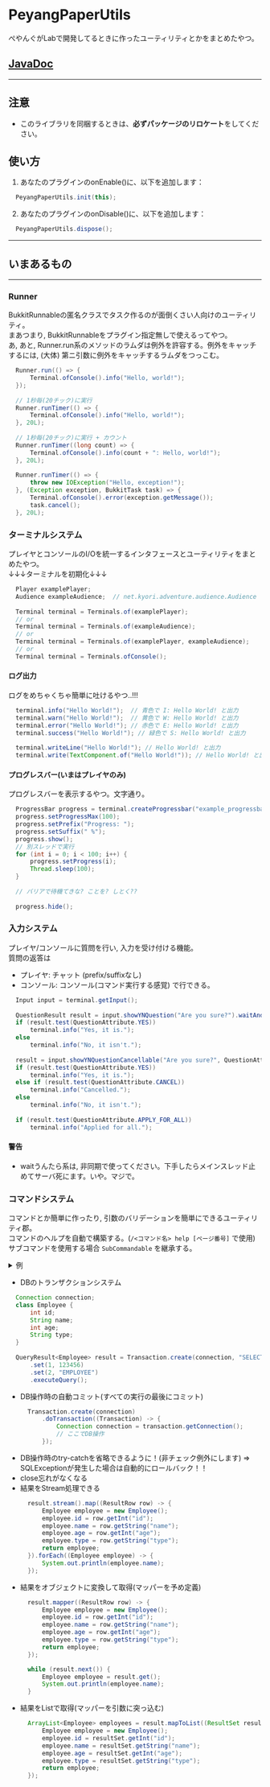 # PeyangPaperUtils

ぺやんぐがLabで開発してるときに作ったユーティリティとかをまとめたやつ。

## [JavaDoc](https://teamkun.github.io/PeyangPaperUtils/)

---

## 注意

+ このライブラリを同梱するときは、**必ずパッケージのリロケート**をしてください。

## 使い方

1. あなたのプラグインのonEnable()に、以下を追加します：

  ```java
    PeyangPaperUtils.init(this);

  ```

2. あなたのプラグインのonDisable()に、以下を追加します：

  ```java
    PeyangPaperUtils.dispose();

  ```

---

## いまあるもの

---

### Runner

BukkitRunnableの匿名クラスでタスク作るのが面倒くさい人向けのユーティリティ。  
まあつまり, BukkitRunnableをプラグイン指定無しで使えるってやつ。  
あ, あと, Runner.run系のメソッドのラムダは例外を許容する。例外をキャッチするには, (大体) 第ニ引数に例外をキャッチするラムダをつっこむ。

```java
  Runner.run(() => {
      Terminal.ofConsole().info("Hello, world!");
  });
  
  // 1秒毎(20チック)に実行
  Runner.runTimer(() => {
      Terminal.ofConsole().info("Hello, world!");
  }, 20L);
  
  // 1秒毎(20チック)に実行 + カウント
  Runner.runTimer((long count) => {
      Terminal.ofConsole().info(count + ": Hello, world!");
  }, 20L);
  
  Runner.runTimer(() => {
      throw new IOException("Hello, exception!");
  }, (Exception exception, BukkitTask task) => {
      Terminal.ofConsole().error(exception.getMessage());
      task.cancel();
  }, 20L);
```

### ターミナルシステム

プレイヤとコンソールのI/Oを統一するインタフェースとユーティリティをまとめたやつ。   
↓↓↓ターミナルを初期化↓↓↓

```java
  Player examplePlayer;
  Audience exampleAudience;  // net.kyori.adventure.audience.Audience
  
  Terminal terminal = Terminals.of(examplePlayer);
  // or
  Terminal terminal = Terminals.of(exampleAudience);
  // or
  Terminal terminal = Terminals.of(examplePlayer, exampleAudience);
  // or
  Terminal terminal = Terminals.ofConsole(); 
 ```

#### ログ出力

ログをめちゃくちゃ簡単に吐けるやつ..!!!

```java
  terminal.info("Hello World!");  // 青色で I: Hello World! と出力
  terminal.warn("Hello World!");  // 黄色で W: Hello World! と出力
  terminal.error("Hello World!"); // 赤色で E: Hello World! と出力
  terminal.success("Hello World!"); // 緑色で S: Hello World! と出力
  
  terminal.writeLine("Hello World!"); // Hello World! と出力
  terminal.write(TextComponent.of("Hello World!")); // Hello World! と出力 (Adventure API)
```

#### プログレスバー(いまはプレイヤのみ)

プログレスバーを表示するやつ。文字通り。

```java
  ProgressBar progress = terminal.createProgressbar("example_progressbar");
  progress.setProgressMax(100);
  progress.setPrefix("Progress: ");
  progress.setSuffix(" %");
  progress.show();
  // 別スレッドで実行
  for (int i = 0; i < 100; i++) {
      progress.setProgress(i);
      Thread.sleep(100);
  }
  
  // バリアで待機てきな? ことを? しとく??
  
  progress.hide();
```

### 入力システム

プレイヤ/コンソールに質問を行い, 入力を受け付ける機能。  
質問の返答は

+ プレイヤ: チャット (prefix/suffixなし)
+ コンソール: コンソール(コマンド実行する感覚)
  で行できる。

```java
  Input input = terminal.getInput();
  
  QuestionResult result = input.showYNQuestion("Are you sure?").waitAndGetResult();
  if (result.test(QuestionAttribute.YES))
      terminal.info("Yes, it is.");
  else
      terminal.info("No, it isn't.");
  
  result = input.showYNQuestionCancellable("Are you sure?", QuestionAttribute.APPLY_FOR_ALL).waitAndGetResult();
  if (result.test(QuestionAttribute.YES))
      terminal.info("Yes, it is.");
  else if (result.test(QuestionAttribute.CANCEL))
      terminal.info("Cancelled.");
  else
      terminal.info("No, it isn't.");
  
  if (result.test(QuestionAttribute.APPLY_FOR_ALL))
      terminal.info("Applied for all.");
```

#### 警告

+ waitうんたら系は, 非同期で使ってください。下手したらメインスレッド止めてサーバ死にます。いや。マジで。

### コマンドシステム

コマンドとか簡単に作ったり, 引数のバリデーションを簡単にできるユーティリティ郡。  
コマンドのヘルプを自動で構築する。(`/<コマンド名> help [ページ番号]` で使用)
サブコマンドを使用する場合 `SubCommandable` を継承する。
<details>
<summary>例</summary>

  <details>
    <summary>plugin.yml</summary>

    ```yml
      name: ExamplePlugin
      
      commands:
        examplecommand:
          aliases:
            - ex
      permission:
        examplepermission:
          default: op
    ```

  </details>

  <details>
    <summary>CommandManagerを管理するクラス(onEnableがあるとこ推奨)</summary>

    ```java 
      CommandManager manager;
  
      // onEnable 内
  
      this.manager = new CommandManager(this, "examplecommand", "ExamplePlugin", "examplepermission");
      
      this.manager.registerCommand("dostuff", new CommandDoStuff(), "ds", "do_stuff", "stuff");

    ```

  </details>

  <details>
    <summary>コマンドクラス</summary>

    ```java
      public class CommandDoStuff extends CommandBase {
  
        @Override
        public void onCommand(@NotNull CommandSender sender, @NotNull Terminal terminal, String[] args) {
  
          if (this.indicateArgsLengthInvalid(terminal, args, 1, 2)  // 引数の長さが1~2でない場合はエラーを表示して終了
              || this.indicatePlayer(terminal)  // コンソールから実行された場合はエラーを表示して終了
            return;
  
         String stuffName = args[0];
         Integer repeatCount;
         if (args.length >= 2 && this.parseInteger(terminal, args[1], 1, 100) != null)  
             // 引数が2つ以上で, 2番目の引数が1~100の整数でない場合はエラーを表示して終了
           return;
         else
           repeatCount = 1;
  
        for (int i = 0; i < repeatCount; i++)
          terminal.info("Do stuff: " + stuffName);
  
        }
    
        @Override
        public @Nullable List<String> onTabComplete(@NotNull CommandSender sender, @NotNull Terminal terminal, String[] args) {
            return List.of("stuff1", "stuff2");
        }
    
        @Override
        public @Nullable String getPermission() {
            return "exampleplugin.dostuff";
        }
    
        @Override
        public TextComponent getHelpOneLine() {
            return of("Do stuff!");
        }
    
        @Override
        public String[] getArguments() {
            return new String[] {
              this.required("stuff"),  // 必須引数
              this.optional("repeat")  // 任意引数
            };
        }
      }
    ```

  </details>

</details>

+ DBのトランザクションシステム

```java
  Connection connection;
  class Employee {
      int id;
      String name;
      int age;
      String type;
  }
  
  QueryResult<Employee> result = Transaction.create(connection, "SELECT * FROM example_table WHERE id = ? AND type = ?")
      .set(1, 123456)
      .set(2, "EMPLOYEE")
      .executeQuery();
```

+ DB操作時の自動コミット(すべての実行の最後にコミット)
  ```java
    Transaction.create(connection)
        .doTransaction((Transaction) -> {
            Connection connection = transaction.getConnection();
            // ここでDB操作
        });
  ```
+ DB操作時のtry-catchを省略できるように！(非チェック例外にします)
  => SQLExceptionが発生した場合は自動的にロールバック！！
+ close忘れがなくなる
+ 結果をStream処理できる
  ```java
    result.stream().map((ResultRow row) -> {
        Employee employee = new Employee();
        employee.id = row.getInt("id");
        employee.name = row.getString("name");
        employee.age = row.getInt("age");
        employee.type = row.getString("type");
        return employee;
    }).forEach((Employee employee) -> {
        System.out.println(employee.name);
    });
  ```
+ 結果をオブジェクトに変換して取得(マッパーを予め定義)
  ```java
    result.mapper((ResultRow row) -> {
        Employee employee = new Employee();
        employee.id = row.getInt("id");
        employee.name = row.getString("name");
        employee.age = row.getInt("age");
        employee.type = row.getString("type");
        return employee;
    });
  
    while (result.next()) {
        Employee employee = result.get();
        System.out.println(employee.name);
    }
  ```
+ 結果をListで取得(マッパーを引数に突っ込む)
  ```java
    ArrayList<Employee> employees = result.mapToList((ResultSet resultSet) -> {
        Employee employee = new Employee();
        employee.id = resultSet.getInt("id");
        employee.name = resultSet.getString("name");
        employee.age = resultSet.getInt("age");
        employee.type = resultSet.getString("type");
        return employee;
    });
  ```
